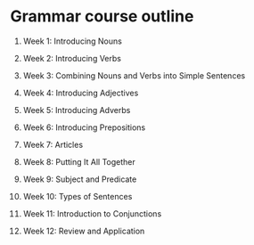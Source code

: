 Grammar course outline
======================

1.  Week 1: Introducing Nouns

2.  Week 2: Introducing Verbs

3.  Week 3: Combining Nouns and Verbs into Simple Sentences

4.  Week 4: Introducing Adjectives

5.  Week 5: Introducing Adverbs

6.  Week 6: Introducing Prepositions

7.  Week 7: Articles

8.  Week 8: Putting It All Together

9.  Week 9: Subject and Predicate

10. Week 10: Types of Sentences

11. Week 11: Introduction to Conjunctions

12. Week 12: Review and Application
